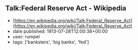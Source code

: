 ## Talk:Federal Reserve Act - Wikipedia
 - [https://en.wikipedia.org/wiki/Talk:Federal_Reserve_Act](https://en.wikipedia.org/wiki/Talk:Federal_Reserve_Act)
 - date published: 1913-07-28T12:00:38+00:00
 - user: rumpel
 - tags: ['banksters', 'big banks', 'fed']

